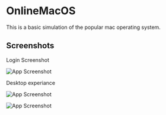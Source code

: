 
# OnlineMacOS

This is a basic simulation of the popular mac operating system.  


## Screenshots
Login Screenshot

![App Screenshot](https://cdn.discordapp.com/attachments/1040294448443162655/1047973154699628614/image.png)

Desktop experiance 
 
![App Screenshot](https://cdn.discordapp.com/attachments/891038205032407050/1108688120834170940/image.png)

![App Screenshot](https://cdn.discordapp.com/attachments/891038205032407050/1108688647642955776/image.png)


